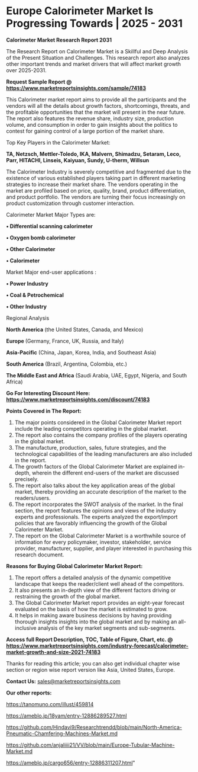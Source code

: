 # Europe Calorimeter Market Is Progressing Towards | 2025 - 2031

<strong>Calorimeter Market Research Report 2031</strong>

The Research Report on Calorimeter Market is a Skillful and Deep Analysis of the Present Situation and Challenges. This research report also analyzes other important trends and market drivers that will affect market growth over 2025-2031.

<strong>Request Sample Report @ <a href=https://www.marketreportsinsights.com/sample/74183>https://www.marketreportsinsights.com/sample/74183</a></strong>

This Calorimeter market report aims to provide all the participants and the vendors will all the details about growth factors, shortcomings, threats, and the profitable opportunities that the market will present in the near future. The report also features the revenue share, industry size, production volume, and consumption in order to gain insights about the politics to contest for gaining control of a large portion of the market share.

Top Key Players in the Calorimeter Market:

<strong>TA, Netzsch, Mettler-Toledo, IKA, Malvern, Shimadzu, Setaram, Leco, Parr, HITACHI, Linseis, Kaiyuan, Sundy, U-therm, Willsun</strong>

The Calorimeter Industry is severely competitive and fragmented due to the existence of various established players taking part in different marketing strategies to increase their market share. The vendors operating in the market are profiled based on price, quality, brand, product differentiation, and product portfolio. The vendors are turning their focus increasingly on product customization through customer interaction.

Calorimeter Market Major Types are:

<strong>• Differential scanning calorimeter

• Oxygen bomb calorimeter

• Other Calorimeter

• Calorimeter</strong>

Market Major end-user applications :

<strong>• Power Industry

• Coal & Petrochemical

• Other Industry</strong>

Regional Analysis

</u><strong><b>North America</b></strong> (the United States, Canada, and Mexico)

<strong><b>Europe </b></strong>(Germany, France, UK, Russia, and Italy)

<strong><b>Asia-Pacific</b></strong> (China, Japan, Korea, India, and Southeast Asia)

<strong><b>South America</b></strong> (Brazil, Argentina, Colombia, etc.)

<strong><b>The Middle East and Africa</b></strong> (Saudi Arabia, UAE, Egypt, Nigeria, and South Africa)

<strong>Go For Interesting Discount Here: <a href=https://www.marketreportsinsights.com/discount/74183>https://www.marketreportsinsights.com/discount/74183</a></strong>

<strong>Points Covered in The Report:</strong>
<ol>
  <li>The major points considered in the Global Calorimeter Market report include the leading competitors operating in the global market.</li>
  <li>The report also contains the company profiles of the players operating in the global market.</li>
  <li>The manufacture, production, sales, future strategies, and the technological capabilities of the leading manufacturers are also included in the report.</li>
  <li>The growth factors of the Global Calorimeter Market are explained in-depth, wherein the different end-users of the market are discussed precisely.</li>
  <li>The report also talks about the key application areas of the global market, thereby providing an accurate description of the market to the readers/users.</li>
  <li>The report incorporates the SWOT analysis of the market. In the final section, the report features the opinions and views of the industry experts and professionals. The experts analyzed the export/import policies that are favorably influencing the growth of the Global Calorimeter Market.</li>
  <li>The report on the Global Calorimeter Market is a worthwhile source of information for every policymaker, investor, stakeholder, service provider, manufacturer, supplier, and player interested in purchasing this research document.</li>
</ol>
<strong>Reasons for Buying Global Calorimeter Market Report:</strong>

<ol>
  <li>The report offers a detailed analysis of the dynamic competitive landscape that keeps the reader/client well ahead of the competitors.</li>
  <li>It also presents an in-depth view of the different factors driving or restraining the growth of the global market.</li>
  <li>The Global Calorimeter Market report provides an eight-year forecast evaluated on the basis of how the market is estimated to grow.</li>
  <li>It helps in making aware business decisions by having providing thorough insights insights into the global market and by making an all-inclusive analysis of the key market segments and sub-segments.</li>
</ol>
<strong>Access full Report Description, TOC, Table of Figure, Chart, etc. @ <a href=https://www.marketreportsinsights.com/industry-forecast/calorimeter-market-growth-and-size-2021-74183>https://www.marketreportsinsights.com/industry-forecast/calorimeter-market-growth-and-size-2021-74183</a></strong>


Thanks for reading this article; you can also get individual chapter wise section or region wise report version like Asia, United States, Europe.

<strong>Contact Us:</strong>
sales@marketreportsinsights.com

<strong>Our other reports:</strong>

<a href=https://tanomuno.com/illust/459814>https://tanomuno.com/illust/459814</a>

<a href=https://ameblo.jp/18yam/entry-12886289527.html>https://ameblo.jp/18yam/entry-12886289527.html</a>

<a href=https://github.com/Hindavi9/Researchtrendd/blob/main/North-America-Pneumatic-Chamfering-Machines-Market.md>https://github.com/Hindavi9/Researchtrendd/blob/main/North-America-Pneumatic-Chamfering-Machines-Market.md</a>

<a href=https://github.com/anjaliiii21/VV/blob/main/Europe-Tubular-Machine-Market.md>https://github.com/anjaliiii21/VV/blob/main/Europe-Tubular-Machine-Market.md</a>

<a href=https://ameblo.jp/cargo656/entry-12886311207.html>https://ameblo.jp/cargo656/entry-12886311207.html</a>"
